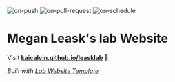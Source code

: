 
  ![on-push](../../actions/workflows/on-push.yaml/badge.svg)
  ![on-pull-request](../../actions/workflows/on-pull-request.yaml/badge.svg)
  ![on-schedule](../../actions/workflows/on-schedule.yaml/badge.svg)

  # Megan Leask's lab Website

  Visit **[kaicalvin.github.io/leasklab](https://kaicalvin.github.io/leasklab)** 🚀

  _Built with [Lab Website Template](https://greene-lab.gitbook.io/lab-website-template-docs)_
